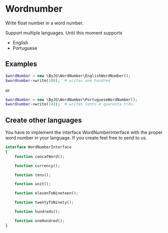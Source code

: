 # Wordnumber

Write float number in a word number.

Support multiple languages. Until this moment supports
* English
* Portuguese

## Examples

```php
$wordNumber = new \ByJG\WordNumber\EnglishWordNumber();
$wordnumber->write(100);  # writes one hundred
```

or

```php
$wordNumber = new \ByJG\WordNumber\PortugueseWordNumber();
$wordnumber->write(143);  # writes cento e quarenta três.
```

## Create other languages

You have to implement the interface WordNumberInterface with the proper word number in your language.
If you create feel free to send to us.

```php
interface WordNumberInterface
{
	function concatWord();

	function currency();

	function tens();

	function unit();

	function elevenToNineteen();

	function twentyToNinety();

	function hundreds();

	function oneHundred();
}
```
